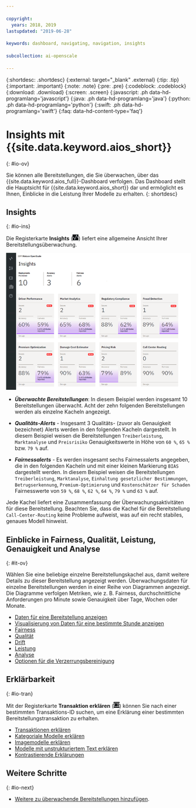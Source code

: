 ```yaml
---

copyright:
  years: 2018, 2019
lastupdated: "2019-06-28"

keywords: dashboard, navigating, navigation, insights

subcollection: ai-openscale

---
```


{:shortdesc: .shortdesc}
{:external: target="_blank" .external}
{:tip: .tip}
{:important: .important}
{:note: .note}
{:pre: .pre}
{:codeblock: .codeblock}
{:download: .download}
{:screen: .screen}
{:javascript: .ph data-hd-programlang='javascript'}
{:java: .ph data-hd-programlang='java'}
{:python: .ph data-hd-programlang='python'}
{:swift: .ph data-hd-programlang='swift'}
{:faq: data-hd-content-type='faq'}

# Insights mit {{site.data.keyword.aios_short}}
{: #io-ov}

Sie können alle Bereitstellungen, die Sie überwachen, über das {{site.data.keyword.aios_full}}-Dashboard verfolgen. Das Dashboard stellt die Hauptsicht für {{site.data.keyword.aios_short}} dar und ermöglicht es Ihnen, Einblicke in die Leistung Ihrer Modelle zu erhalten.
{: shortdesc}

## Insights
{: #io-ins}

Die Registerkarte **Insights** (![Dashboard für Insights](images/insight-dash-tab.png)) liefert eine allgemeine Ansicht Ihrer Bereitstellungsüberwachung.

  ![Dashboard für Insights](images/insight-dashboard.png)

- ***Überwachte Bereitstellungen***: In diesem Beispiel werden insgesamt 10 Bereitstellungen überwacht. Acht der zehn folgenden Bereitstellungen werden als einzelne Kacheln angezeigt.

- ***Qualitäts-Alerts*** - Insgesamt 3 Qualitäts- (zuvor als Genauigkeit bezeichnet) Alerts werden in den folgenden Kacheln dargestellt. In diesem Beispiel weisen die Bereitstellungen `Treiberleistung`, `Marktanalyse` und `Preisrisiko` Genauigkeitswerte in Höhe von `60 %`, `65 %` bzw. `79 %` auf.

- ***Fairnessalerts*** - Es werden insgesamt sechs Fairnessalerts angegeben, die in den folgenden Kacheln und mit einer kleinen Markierung `BIAS` dargestellt werden. In diesem Beispiel weisen die Bereitstellungen `Treiberleistung`, `Marktanalyse`, `Einhaltung gesetzlicher Bestimmungen`, `Betrugserkennung`, `Premium-Optimierung` und `Kostenschätzer für Schaden` Fairnesswerte von `59 %`, `68 %`, `62 %`, `64 %`, `79 %` und `63 %` auf.

Jede Kachel liefert eine Zusammenfassung der Überwachungsaktivitäten für diese Bereitstellung. Beachten Sie, dass die Kachel für die Bereitstellung `Call-Center-Routing` keine Probleme aufweist, was auf ein recht stabiles, genaues Modell hinweist.


## Einblicke in Fairness, Qualität, Leistung, Genauigkeit und Analyse
{: #it-ov}

Wählen Sie eine beliebige einzelne Bereitstellungskachel aus, damit weitere Details zu dieser Bereitstellung angezeigt werden. Überwachungsdaten für einzelne Bereitstellungen werden in einer Reihe von Diagrammen angezeigt. Die Diagramme verfolgen Metriken, wie z. B. Fairness, durchschnittliche Anforderungen pro Minute sowie Genauigkeit über Tage, Wochen oder Monate.

- [Daten für eine Bereitstellung anzeigen](/docs/services/ai-openscale?topic=ai-openscale-it-vdep)
- [Visualisierung von Daten für eine bestimmte Stunde anzeigen](/docs/services/ai-openscale?topic=ai-openscale-it-vdet)
- [Fairness](/docs/services/ai-openscale?topic=ai-openscale-anlz_metrics_fairness)
- [Qualität](/docs/services/ai-openscale?topic=ai-openscale-anlz_metrics)
- [Drift](/docs/services/ai-openscale?topic=ai-openscale-behavior-drift-ovr)
- [Leistung](/docs/services/ai-openscale?topic=ai-openscale-anlz_metrics_performance)
- [Analyse](/docs/services/ai-openscale?topic=ai-openscale-anlz_metrics_payload)
- [Optionen für die Verzerrungsbereinigung](/docs/services/ai-openscale?topic=ai-openscale-it-dbo)

## Erklärbarkeit
{: #io-tran}

Mit der Registerkarte **Transaktion erklären** (![Registerkarte 'Transaktion erklären'](images/insight-transact-tab.png)) können Sie nach einer bestimmten Transaktions-ID suchen, um eine Erklärung einer bestimmten Bereitstellungstransaktion zu erhalten.

- [Transaktionen erklären](/docs/services/ai-openscale?topic=ai-openscale-ie-ov)
- [Kategoriale Modelle erklären](/docs/services/ai-openscale?topic=ai-openscale-ie-class)
- [Imagemodelle erklären](/docs/services/ai-openscale?topic=ai-openscale-ie-image)
- [Modelle mit unstrukturiertem Text erklären](/docs/services/ai-openscale?topic=ai-openscale-ie-unstruct)
- [Kontrastierende Erklärungen](/docs/services/ai-openscale?topic=ai-openscale-ie-pp-pn)

## Weitere Schritte
{: #io-next}

- [Weitere zu überwachende Bereitstellungen hinzufügen](/docs/services/ai-openscale?topic=ai-openscale-dpl-select).

